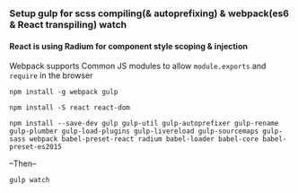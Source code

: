 ### Setup gulp for scss compiling(& autoprefixing) & webpack(es6 & React transpiling) watch
#### React is using Radium for component style scoping & injection
Webpack supports Common JS modules to allow ```module.exports``` and ```require``` in the browser


```npm install -g webpack gulp```


```npm install -S react react-dom```


```npm install --save-dev gulp gulp-util gulp-autoprefixer gulp-rename gulp-plumber gulp-load-plugins gulp-livereload gulp-sourcemaps gulp-sass webpack babel-preset-react radium babel-loader babel-core babel-preset-es2015 ```

–Then–

```gulp watch```